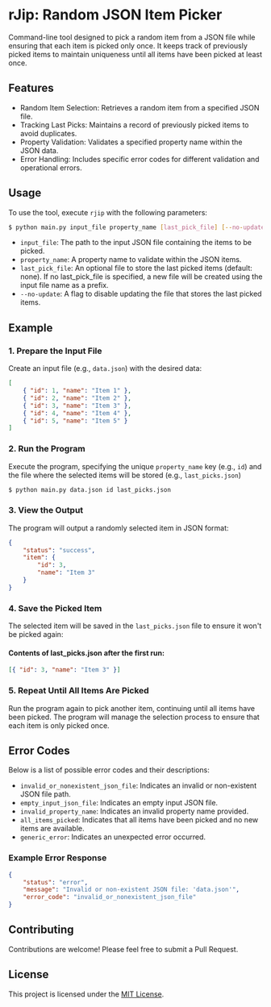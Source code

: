 # rJip: Random JSON Item Picker

Command-line tool designed to pick a random item from a JSON file while ensuring that each item is picked only once. It keeps track of previously picked items to maintain uniqueness until all items have been picked at least once.

## Features

-   Random Item Selection: Retrieves a random item from a specified JSON file.
-   Tracking Last Picks: Maintains a record of previously picked items to avoid duplicates.
-   Property Validation: Validates a specified property name within the JSON data.
-   Error Handling: Includes specific error codes for different validation and operational errors.

## Usage

To use the tool, execute `rjip` with the following parameters:

```bash
$ python main.py input_file property_name [last_pick_file] [--no-update]
```

-   `input_file`: The path to the input JSON file containing the items to be picked.
-   `property_name`: A property name to validate within the JSON items.
-   `last_pick_file`: An optional file to store the last picked items (default: none). If no last_pick_file is specified, a new file will be created using the input file name as a prefix.
-   `--no-update`: A flag to disable updating the file that stores the last picked items.

## Example

### 1. Prepare the Input File

Create an input file (e.g., `data.json`) with the desired data:

```json
[
    { "id": 1, "name": "Item 1" },
    { "id": 2, "name": "Item 2" },
    { "id": 3, "name": "Item 3" },
    { "id": 4, "name": "Item 4" },
    { "id": 5, "name": "Item 5" }
]
```

### 2. Run the Program

Execute the program, specifying the unique `property_name` key (e.g., `id`) and the file where the selected items will be stored (e.g., `last_picks.json`)

```bash
$ python main.py data.json id last_picks.json
```

### 3. View the Output

The program will output a randomly selected item in JSON format:

```json
{
    "status": "success",
    "item": {
        "id": 3,
        "name": "Item 3"
    }
}
```

### 4. Save the Picked Item

The selected item will be saved in the `last_picks.json` file to ensure it won't be picked again:

#### Contents of last_picks.json after the first run:

```json
[{ "id": 3, "name": "Item 3" }]
```

### 5. Repeat Until All Items Are Picked

Run the program again to pick another item, continuing until all items have been picked. The program will manage the selection process to ensure that each item is only picked once.

## Error Codes

Below is a list of possible error codes and their descriptions:

-   `invalid_or_nonexistent_json_file`: Indicates an invalid or non-existent JSON file path.
-   `empty_input_json_file`: Indicates an empty input JSON file.
-   `invalid_property_name`: Indicates an invalid property name provided.
-   `all_items_picked`: Indicates that all items have been picked and no new items are available.
-   `generic_error`: Indicates an unexpected error occurred.

### Example Error Response

```json
{
    "status": "error",
    "message": "Invalid or non-existent JSON file: 'data.json'",
    "error_code": "invalid_or_nonexistent_json_file"
}
```

## Contributing

Contributions are welcome! Please feel free to submit a Pull Request.

## License

This project is licensed under the [MIT License](https://github.com/lucianoayres/rjip/blob/main/LICENSE).
